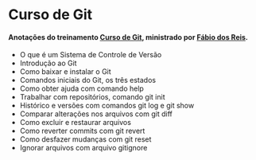# Curso de Git
#### Anotações do treinamento [Curso de Git](https://www.youtube.com/@bosontreinamentos), ministrado por [Fábio dos Reis](https://github.com/bosontreinamentos).

- O que é um Sistema de Controle de Versão
- Introdução ao Git
- Como baixar e instalar o Git
- Comandos iniciais do Git, os três estados
- Como obter ajuda com comando help
- Trabalhar com repositórios, comando git init
- Histórico e versões com comandos git log e git show
- Comparar alterações nos arquivos com git diff
- Como excluir e restaurar arquivos
- Como reverter commits com git revert
- Como desfazer mudanças com git reset
- Ignorar arquivos com arquivo gitignore